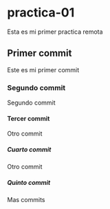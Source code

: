 # practica-01
Esta es mi primer practica remota

## Primer commit
Este es mi primer commit

### Segundo commit
Segundo commit

#### Tercer commit
Otro commit

##### Cuarto commit
Otro commit

##### Quinto commit
Mas commits

